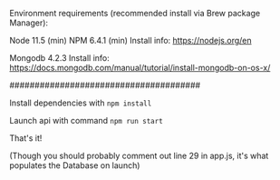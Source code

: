 Environment requirements (recommended install via Brew package Manager):

Node 11.5 (min) NPM 6.4.1 (min)
Install info: https://nodejs.org/en

Mongodb 4.2.3
Install info: https://docs.mongodb.com/manual/tutorial/install-mongodb-on-os-x/

######################################

Install dependencies with `npm install`

Launch api with command `npm run start`

That's it! 

(Though you should probably comment out line 29 in app.js, it's what populates the Database on launch)
